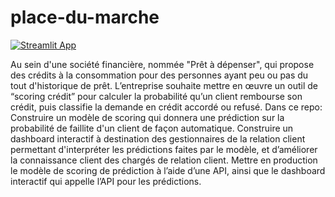 # place-du-marche

[![Streamlit App](https://static.streamlit.io/badges/streamlit_badge_black_white.svg)]([https://louiswillems-test-streamlit-streamlit-app-w0bhur.streamlit.app](https://place-du-marche.streamlit.app/)https://place-du-marche.streamlit.app/)


Au sein d'une société financière, nommée "Prêt à dépenser", qui propose des crédits à la consommation pour des personnes ayant peu ou pas du tout d'historique de prêt.
L’entreprise souhaite mettre en œuvre un outil de “scoring crédit” pour calculer la probabilité qu’un client rembourse son crédit, puis classifie la demande en crédit accordé ou refusé. 
Dans ce repo:
Construire un modèle de scoring qui donnera une prédiction sur la probabilité de faillite d'un client de façon automatique.
Construire un dashboard interactif à destination des gestionnaires de la relation client permettant d'interpréter les prédictions faites par le modèle, et d’améliorer la connaissance client des chargés de relation client.
Mettre en production le modèle de scoring de prédiction à l’aide d’une API, ainsi que le dashboard interactif qui appelle l’API pour les prédictions.
